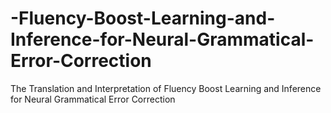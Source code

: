 # -Fluency-Boost-Learning-and-Inference-for-Neural-Grammatical-Error-Correction
The Translation and Interpretation of Fluency Boost Learning and Inference for Neural Grammatical Error Correction
